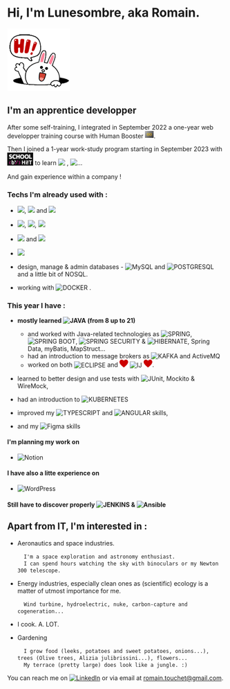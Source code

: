 
# Hi, I'm Lunesombre, aka Romain.</h1>


<img src="images/hello_rabbit.gif" title="Hello Rabbit" alt="Rabbit saying hello">


## I'm an apprentice developper</h2>

<p>After some self-training, I integrated in September 2022 a one-year web developper training course with Human Booster <a href="https://humanbooster.com/"><img src="images/Logo_HB.png" title="Human Booster" alt="Human Booster" width=20px></a>.
</p>
<p>
Then I joined a 1-year work-study program starting in September 2023 with <a href="http://www.school-by-hiit.fr/"><img src="images/SchoolByHiit.png"
title="School by Hiit" alt="School by Hiit" width=60px></a> to learn <img src="https://img.shields.io/badge/-Java-black?style=plastic"> , <img src="https://img.shields.io/badge/-spring-black?logo=spring&logoColor=6DB33F&style=plastic">...
</p>
<div>And gain experience within a company !</div> 

### Techs I'm already used with :

- <img src="https://img.shields.io/badge/-HTML5-black?logo=HTML5&style=plastic">, <img src="https://img.shields.io/badge/-CSS3-black?logo=CSS3&logoColor=2965f1&style=plastic"> and <img src="https://img.shields.io/badge/-Bootstrap-black?logo=Bootstrap&logoColor=blueviolet&style=plastic">

- <img src="https://img.shields.io/badge/-JavaScript-black?logo=JavaScript&logoColor=F0DB4F&style=plastic">, <img src="https://img.shields.io/badge/-TypeScript-black?logo=typescript&logoColor=3178C6&style=plastic">, <img src="https://img.shields.io/badge/-Angular-black?logo=Angular&logoColor=c3002f&style=plastic">

- <img src="https://img.shields.io/badge/-PHP-black?logo=PHP&logoColor=777BB3&style=plastic"> and <img src="https://img.shields.io/badge/-Symfony-black?logo=Symfony&logoColor=white&style=plastic">

- <img src="https://img.shields.io/badge/-Git-black?logo=Git&logoColor=f34f29&style=plastic">

- design, manage & admin databases - ![MySQL](https://img.shields.io/badge/-MySQL-black?logo=MySQL&logoColor=4479A1&style=plastic) and ![POSTGRESQL](https://img.shields.io/badge/-PostgreSQL-black?logo=postgresql&logoColor=4169E1&style=plastic) and a little bit of NOSQL.

- working with ![DOCKER](https://img.shields.io/badge/-Docker-black?logo=Docker&logoColor=2496ED&style=plastic) .



### This year I have :


- **mostly learned ![JAVA](https://img.shields.io/badge/-Java-black?style=plastic) (from 8 up to 21)** 
  - and worked with Java-related technologies as ![SPRING](https://img.shields.io/badge/-Spring-black?logo=spring&style=plastic), ![SPRING BOOT](https://img.shields.io/badge/-Spring%20Boot-black?logo=springboot&style=plastic), ![SPRING SECURITY](https://img.shields.io/badge/-Spring%20Security-black?logo=springsecurity&style=plastic) & ![HIBERNATE](https://img.shields.io/badge/-hibernate-black?logo=hibernate&logoColor=59666C&style=plastic), Spring Data, myBatis, MapStruct...
  - had an introduction to message brokers as ![KAFKA](https://img.shields.io/badge/-Kafka-black?logo=apachekafka&style=plastic) and ActiveMQ
  - worked on both ![ECLIPSE](https://img.shields.io/badge/-Eclipse-black?logo=eclipseide&style=plastic&logoColor=2C2255) and <img src="Images/heart.png" style="width:20px"> ![IJ](https://img.shields.io/badge/-IntelliJ-black?logo=intellijidea&style=plastic) <img src="Images/heart.png" style="width:20px">. 


- learned to better design and use tests with ![JUnit](https://img.shields.io/badge/-JUnit-black?logo=junit5&style=plastic), Mockito & WireMock,


- had an introduction to ![KUBERNETES](https://img.shields.io/badge/-Kubernetes-black?logo=kubernetes&style=plastic&logoColor=326CE5)


- improved my ![TYPESCRIPT](https://img.shields.io/badge/-TypeScript-black?logo=typescript&logoColor=3178C6&style=plastic) and ![ANGULAR](https://img.shields.io/badge/-Angular-black?logo=Angular&logoColor=c3002f&style=plastic) skills,


- and my ![Figma](https://img.shields.io/badge/-Figma-black?logo=Figma&logoColor=e04a34&style=plastic) skills


 #### I'm planning my work on

- ![Notion](https://img.shields.io/badge/-Notion-black?logo=Notion&logoColor=FFFFFF&style=plastic)

#### I have also a litte experience on

- ![WordPress](https://img.shields.io/badge/-Wordpress-black?logo=Wordpress&logoColor=21759b&style=plastic)





#### Still have to discover properly  ![JENKINS](https://img.shields.io/badge/-Jenkins-black?logo=jenkins&style=plastic) & ![Ansible](https://img.shields.io/badge/-Ansible-black?logo=ansible&style=plastic&logoColor=EE0000)





## Apart from IT, I'm interested in :

- Aeronautics and space industries.

        I'm a space exploration and astronomy enthusiast. 
        I can spend hours watching the sky with binoculars or my Newton 300 telescope.

- Energy industries, especially clean ones as (scientific) ecology is a matter of utmost importance for me.

        Wind turbine, hydroelectric, nuke, carbon-capture and cogeneration...

- I cook. A. LOT.


- Gardening

        I grow food (leeks, potatoes and sweet potatoes, onions...), trees (Olive trees, Alizia julibrissini...), flowers...
        My terrace (pretty large) does look like a jungle. :)





You can reach me on <a href=https://www.linkedin.com/in/romain-touchet-d%C3%A9veloppeur-web><img src="https://img.shields.io/badge/-LinkedIn-black?logo=LinkedIn&logoColor=007bb5&style=plastic" alt="LinkedIn" title="LinkedIn"></a> or via email at <a href="mailto:romain.touchet+github@gmail.com">romain.touchet@gmail.com</a>.

